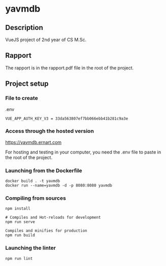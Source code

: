 # yavmdb

## Description
VueJS project of 2nd year of CS M.Sc.

## Rapport
The rapport is in the rapport.pdf file in the root of the project.

## Project setup

### File to create

.env
```
VUE_APP_AUTH_KEY_V3 = 33da563807ef7bb066ebb41b281c9a3e
```

### Access through the hosted version
https://yavmdb.ernart.com

For hosting and testing in your computer, you need the .env file to paste in the root of the project.

### Launching from the Dockerfile
```
docker build . -t yavmdb
docker run --name=yavmdb -d -p 8080:8080 yavmdb
```

### Compiling from sources
```
npm install

# Compiles and Hot-reloads for development
npm run serve

Compiles and minifies for production
npm run build
```

### Launching the linter
```
npm run lint
```